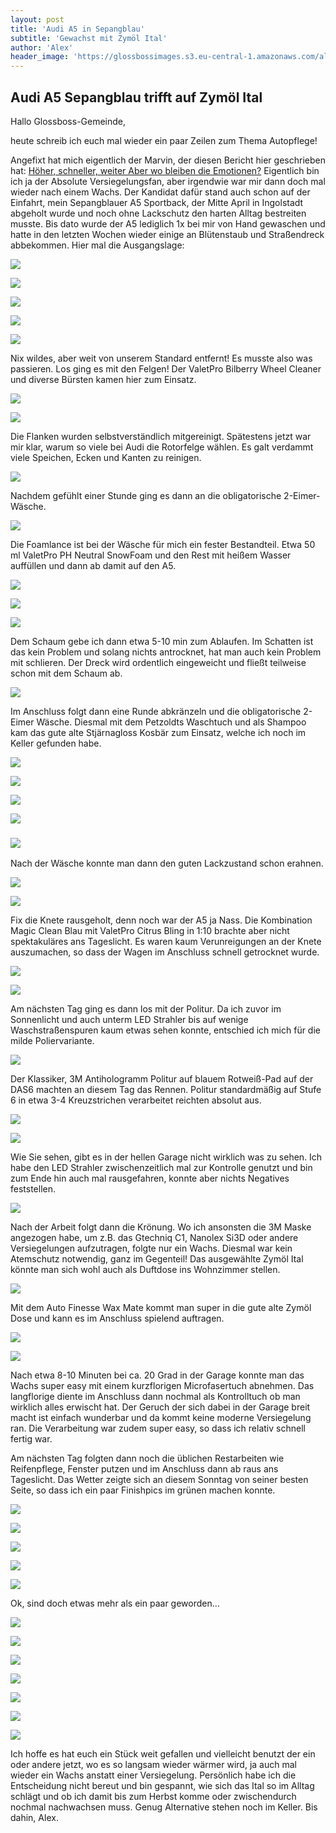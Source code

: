 ```yaml
---
layout: post
title: 'Audi A5 in Sepangblau'
subtitle: 'Gewachst mit Zymöl Ital'
author: 'Alex'
header_image: 'https://glossbossimages.s3.eu-central-1.amazonaws.com/alex/audi-a5-ital/A5_ital_037.JPG'
---
```

## Audi A5 Sepangblau trifft auf Zymöl Ital

Hallo Glossboss-Gemeinde,

heute schreib ich euch mal wieder ein paar Zeilen zum Thema Autopflege!

Angefixt hat mich eigentlich der Marvin, der diesen Bericht hier geschrieben hat: [Höher, schneller, weiter Aber wo bleiben die Emotionen?](https://glossboss.de/allgemein/coatings-und-versiegelung-gegen-wachs/)
Eigentlich bin ich ja der Absolute Versiegelungsfan, aber irgendwie war mir dann doch mal wieder nach einem Wachs. Der Kandidat dafür stand auch schon auf der Einfahrt, mein Sepangblauer A5 Sportback, der Mitte April in Ingolstadt abgeholt wurde und noch ohne Lackschutz den harten Alltag bestreiten musste.
Bis dato wurde der A5 lediglich 1x bei mir von Hand gewaschen und hatte in den letzten Wochen wieder einige an Blütenstaub und Straßendreck abbekommen. Hier mal die Ausgangslage:

![](https://glossbossimages.s3.eu-central-1.amazonaws.com/alex/audi-a5-ital/A5_ital_001.JPG)

![](https://glossbossimages.s3.eu-central-1.amazonaws.com/alex/audi-a5-ital/A5_ital_002.JPG)

![](https://glossbossimages.s3.eu-central-1.amazonaws.com/alex/audi-a5-ital/A5_ital_003.JPG)

![](https://glossbossimages.s3.eu-central-1.amazonaws.com/alex/audi-a5-ital/A5_ital_004.JPG)

![](https://glossbossimages.s3.eu-central-1.amazonaws.com/alex/audi-a5-ital/A5_ital_005.JPG)

Nix wildes, aber weit von unserem Standard entfernt! Es musste also was passieren.
Los ging es mit den Felgen! Der ValetPro Bilberry Wheel Cleaner und diverse Bürsten kamen hier zum Einsatz.

![](https://glossbossimages.s3.eu-central-1.amazonaws.com/alex/audi-a5-ital/A5_ital_006.JPG)

![](https://glossbossimages.s3.eu-central-1.amazonaws.com/alex/audi-a5-ital/A5_ital_007.JPG)

Die Flanken wurden selbstverständlich mitgereinigt. Spätestens jetzt war mir klar, warum so viele bei Audi die Rotorfelge wählen. Es galt verdammt viele Speichen, Ecken und Kanten zu reinigen.

![](https://glossbossimages.s3.eu-central-1.amazonaws.com/alex/audi-a5-ital/A5_ital_008.JPG)

Nachdem gefühlt einer Stunde ging es dann an die obligatorische 2-Eimer-Wäsche.

![](https://glossbossimages.s3.eu-central-1.amazonaws.com/alex/audi-a5-ital/A5_ital_009.JPG)

Die Foamlance ist bei der Wäsche für mich ein fester Bestandteil. Etwa 50 ml ValetPro PH Neutral SnowFoam und den Rest mit heißem Wasser auffüllen und dann ab damit auf den A5.

![](https://glossbossimages.s3.eu-central-1.amazonaws.com/alex/audi-a5-ital/A5_ital_010.JPG)

![](https://glossbossimages.s3.eu-central-1.amazonaws.com/alex/audi-a5-ital/A5_ital_011.JPG)

![](https://glossbossimages.s3.eu-central-1.amazonaws.com/alex/audi-a5-ital/A5_ital_012.JPG)

Dem Schaum gebe ich dann etwa 5-10 min zum Ablaufen. Im Schatten ist das kein Problem und solang nichts antrocknet, hat man auch kein Problem mit schlieren. Der Dreck wird ordentlich eingeweicht und fließt teilweise schon mit dem Schaum ab.

![](https://glossbossimages.s3.eu-central-1.amazonaws.com/alex/audi-a5-ital/A5_ital_013.JPG)

Im Anschluss folgt dann eine Runde abkränzeln und die obligatorische 2-Eimer Wäsche. Diesmal mit dem Petzoldts Waschtuch und als Shampoo kam das gute alte Stjärnagloss Kosbär zum Einsatz, welche ich noch im Keller gefunden habe.

![](https://glossbossimages.s3.eu-central-1.amazonaws.com/alex/audi-a5-ital/A5_ital_014.JPG)

![](https://glossbossimages.s3.eu-central-1.amazonaws.com/alex/audi-a5-ital/A5_ital_015.JPG)

![](https://glossbossimages.s3.eu-central-1.amazonaws.com/alex/audi-a5-ital/A5_ital_017.JPG)

![](https://glossbossimages.s3.eu-central-1.amazonaws.com/alex/audi-a5-ital/A5_ital_016.JPG)

### ![](https://glossbossimages.s3.eu-central-1.amazonaws.com/alex/audi-a5-ital/A5_ital_018.JPG)

Nach der Wäsche konnte man dann den guten Lackzustand schon erahnen.

![](https://glossbossimages.s3.eu-central-1.amazonaws.com/alex/audi-a5-ital/A5_ital_019.JPG)

![](https://glossbossimages.s3.eu-central-1.amazonaws.com/alex/audi-a5-ital/A5_ital_020.JPG)

Fix die Knete rausgeholt, denn noch war der A5 ja Nass. Die Kombination Magic Clean Blau mit ValetPro Citrus Bling in 1:10 brachte aber nicht spektakuläres ans Tageslicht. Es waren kaum Verunreigungen an der Knete auszumachen, so dass der Wagen im Anschluss schnell getrocknet wurde.

![](https://glossbossimages.s3.eu-central-1.amazonaws.com/alex/audi-a5-ital/A5_ital_022.JPG)

![](https://glossbossimages.s3.eu-central-1.amazonaws.com/alex/audi-a5-ital/A5_ital_023.JPG)

Am nächsten Tag ging es dann los mit der Politur. Da ich zuvor im Sonnenlicht und auch unterm LED Strahler bis auf wenige Waschstraßenspuren kaum etwas sehen konnte, entschied ich mich für die milde Poliervariante.

![](https://glossbossimages.s3.eu-central-1.amazonaws.com/alex/audi-a5-ital/A5_ital_024.JPG)

Der Klassiker, 3M Antihologramm Politur auf blauem Rotweiß-Pad auf der DAS6 machten an diesem Tag das Rennen. Politur standardmäßig auf Stufe 6 in etwa 3-4 Kreuzstrichen verarbeitet reichten absolut aus.

![](https://glossbossimages.s3.eu-central-1.amazonaws.com/alex/audi-a5-ital/A5_ital_025.JPG)

![](https://glossbossimages.s3.eu-central-1.amazonaws.com/alex/audi-a5-ital/A5_ital_026.JPG)

Wie Sie sehen, gibt es in der hellen Garage nicht wirklich was zu sehen. Ich habe den LED Strahler zwischenzeitlich mal zur Kontrolle genutzt und bin zum Ende hin auch mal rausgefahren, konnte aber nichts Negatives feststellen.

![](https://glossbossimages.s3.eu-central-1.amazonaws.com/alex/audi-a5-ital/A5_ital_029.JPG)

Nach der Arbeit folgt dann die Krönung. Wo ich ansonsten die 3M Maske angezogen habe, um z.B. das Gtechniq C1, Nanolex Si3D oder andere Versiegelungen aufzutragen, folgte nur ein Wachs. Diesmal war kein Atemschutz notwendig, ganz im Gegenteil! Das ausgewählte Zymöl Ital könnte man sich wohl auch als Duftdose ins Wohnzimmer stellen.

![](https://glossbossimages.s3.eu-central-1.amazonaws.com/alex/audi-a5-ital/A5_ital_030.JPG)

Mit dem Auto Finesse Wax Mate kommt man super in die gute alte Zymöl Dose und kann es im Anschluss spielend auftragen.

![](https://glossbossimages.s3.eu-central-1.amazonaws.com/alex/audi-a5-ital/A5_ital_031.JPG)

![](https://glossbossimages.s3.eu-central-1.amazonaws.com/alex/audi-a5-ital/A5_ital_032.JPG)

Nach etwa 8-10 Minuten bei ca. 20 Grad in der Garage konnte man das Wachs super easy mit einem kurzflorigen Microfasertuch abnehmen. Das langflorige diente im Anschluss dann nochmal als Kontrolltuch ob man wirklich alles erwischt hat.
Der Geruch der sich dabei in der Garage breit macht ist einfach wunderbar und da kommt keine moderne Versiegelung ran. Die Verarbeitung war zudem super easy, so dass ich relativ schnell fertig war.

Am nächsten Tag folgten dann noch die üblichen Restarbeiten wie Reifenpflege, Fenster putzen und im Anschluss dann ab raus ans Tageslicht. Das Wetter zeigte sich an diesem Sonntag von seiner besten Seite, so dass ich ein paar Finishpics im grünen machen konnte.

![](https://glossbossimages.s3.eu-central-1.amazonaws.com/alex/audi-a5-ital/A5_ital_033.JPG)

![](https://glossbossimages.s3.eu-central-1.amazonaws.com/alex/audi-a5-ital/A5_ital_034.JPG)

![](https://glossbossimages.s3.eu-central-1.amazonaws.com/alex/audi-a5-ital/A5_ital_035.JPG)

![](https://glossbossimages.s3.eu-central-1.amazonaws.com/alex/audi-a5-ital/A5_ital_036.JPG)

![](https://glossbossimages.s3.eu-central-1.amazonaws.com/alex/audi-a5-ital/A5_ital_037.JPG)

Ok, sind doch etwas mehr als ein paar geworden…

![](https://glossbossimages.s3.eu-central-1.amazonaws.com/alex/audi-a5-ital/A5_ital_038.JPG)

![](https://glossbossimages.s3.eu-central-1.amazonaws.com/alex/audi-a5-ital/A5_ital_039.JPG)

![](https://glossbossimages.s3.eu-central-1.amazonaws.com/alex/audi-a5-ital/A5_ital_040.JPG)

![](https://glossbossimages.s3.eu-central-1.amazonaws.com/alex/audi-a5-ital/A5_ital_041.JPG)

![](https://glossbossimages.s3.eu-central-1.amazonaws.com/alex/audi-a5-ital/A5_ital_042.JPG)

![](https://glossbossimages.s3.eu-central-1.amazonaws.com/alex/audi-a5-ital/A5_ital_043.JPG)

![](https://glossbossimages.s3.eu-central-1.amazonaws.com/alex/audi-a5-ital/A5_ital_044.JPG)

Ich hoffe es hat euch ein Stück weit gefallen und vielleicht benutzt der ein oder andere jetzt, wo es so langsam wieder wärmer wird, ja auch mal wieder ein Wachs anstatt einer Versiegelung.
Persönlich habe ich die Entscheidung nicht bereut und bin gespannt, wie sich das Ital so im Alltag schlägt und ob ich damit bis zum Herbst komme oder zwischendurch nochmal nachwachsen muss. Genug Alternative stehen noch im Keller.
Bis dahin, Alex.